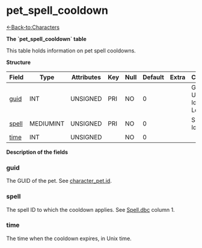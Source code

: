 # pet\_spell\_cooldown

[<-Back-to:Characters](database-characters.md)

**The \`pet\_spell\_cooldown\` table**

This table holds information on pet spell cooldowns.

**Structure**

| Field      | Type      | Attributes | Key | Null | Default | Extra | Comment                            |
| ---------- | --------- | ---------- | --- | ---- | ------- | ----- | ---------------------------------- |
| [guid][1]  | INT       | UNSIGNED   | PRI | NO   | 0       |       | Global Unique Identifier, Low part |
| [spell][2] | MEDIUMINT | UNSIGNED   | PRI | NO   | 0       |       | Spell Identifier                   |
| [time][3]  | INT       | UNSIGNED   |     | NO   | 0       |       |                                    |

[1]: #guid
[2]: #spell
[3]: #time

**Description of the fields**

### guid

The GUID of the pet. See [character\_pet.id](character_pet#id).

### spell

The spell ID to which the cooldown applies. See [Spell.dbc](spell) column 1.

### time

The time when the cooldown expires, in Unix time.
